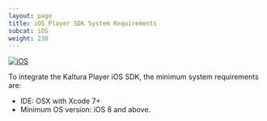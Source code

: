 ```yaml
---
layout: page
title: iOS Player SDK System Requirements
subcat: iOS
weight: 230
---
```


[![iOS](https://img.shields.io/badge/iOS-Supported-green.svg)](https://github.com/kaltura/player-sdk-native-ios)

To integrate the Kaltura Player iOS SDK, the minimum system requirements are:
* IDE: OSX with Xcode 7+ 
* Minimum OS version: iOS 8 and above.



  


